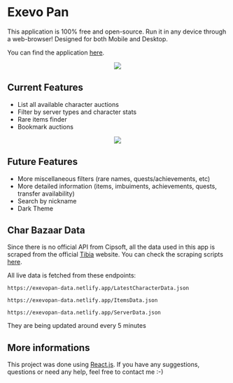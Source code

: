 
# Exevo Pan

This application is 100% free and open-source. Run it in any device through a web-browser! Designed for both Mobile and Desktop.

You can find the application [here](https://exevopan.com/).

<p align="center">
	<img src="https://exevopan.netlify.app/icons/favicon-96x96.png">
</p>

## Current Features

- List all available character auctions
- Filter by server types and character stats
- Rare items finder
- Bookmark auctions
<p align="center">
	<img src="https://i.imgur.com/M5MWUyw.png">
</p>

## Future Features

- More miscellaneous filters (rare names, quests/achievements, etc)
- More detailed information (items, imbuiments, achievements, quests, transfer availability)
- Search by nickname
- Dark Theme

## Char Bazaar Data

Since there is no official API from Cipsoft, all the data used in this app is scraped from the official [Tibia](https://www.tibia.com/) website. You can check the scraping scripts [here](https://github.com/xandjiji/tibia-bazaar-scraper).

All live data is fetched from these endpoints:

`https://exevopan-data.netlify.app/LatestCharacterData.json`

`https://exevopan-data.netlify.app/ItemsData.json`

`https://exevopan-data.netlify.app/ServerData.json`

They are being updated around every 5 minutes

## More informations

This project was done using [React.js](https://reactjs.org/).
If you have any suggestions, questions or need any help, feel free to contact me :-)

